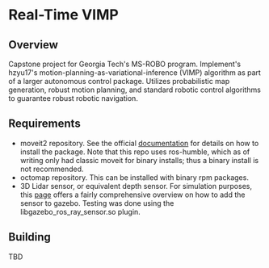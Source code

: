 # Real-Time VIMP
## Overview
Capstone project for Georgia Tech's MS-ROBO program. Implement's hzyu17's motion-planning-as-variational-inference (VIMP) algorithm as part of a larger autonomous control package. Utilizes probabilistic map generation, robust motion planning, and standard robotic control algorithms to guarantee robust robotic navigation.
## Requirements
 - moveit2 repository. See the official [documentation](https://moveit.picknik.ai/main/doc/tutorials/getting_started/getting_started.html) for details on how to install the package. Note that this repo uses ros-humble, which as of writing only had classic moveit for binary installs; thus a binary install is not recommended.
 - octomap repository. This can be installed with binary rpm packages.
 - 3D Lidar sensor, or equivalent depth sensor. For simulation purposes, this [page](https://www.cplusgears.com/lesson-5-adding-a-lidar.html) offers a fairly comprehensive overview on how to add the sensor to gazebo. Testing was done using the libgazebo\_ros\_ray\_sensor.so plugin.
## Building
TBD
